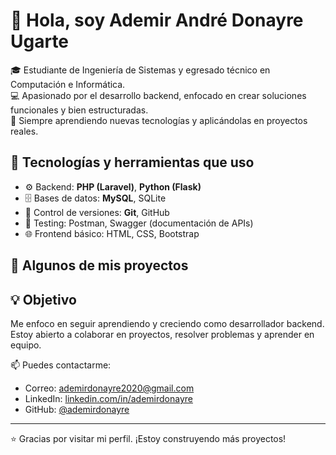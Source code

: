 # 👋 Hola, soy Ademir André Donayre Ugarte

🎓 Estudiante de Ingeniería de Sistemas y egresado técnico en Computación e Informática.  
💻 Apasionado por el desarrollo backend, enfocado en crear soluciones funcionales y bien estructuradas.  
🚀 Siempre aprendiendo nuevas tecnologías y aplicándolas en proyectos reales.

## 🧰 Tecnologías y herramientas que uso

- ⚙️ Backend: **PHP (Laravel)**, **Python (Flask)**
- 🗄️ Bases de datos: **MySQL**, SQLite
- 🔧 Control de versiones: **Git**, GitHub
- 🧪 Testing: Postman, Swagger (documentación de APIs)
- 🌐 Frontend básico: HTML, CSS, Bootstrap

## 📌 Algunos de mis proyectos

<!--
### 🛒 CRUD de Productos con Laravel
> Proyecto web para gestionar productos: crear, editar, eliminar y listar.  
> Incluye autenticación, validaciones y estructura MVC con Eloquent.  
🔗 [Ver repositorio](https://github.com/ademirdonayre/laravel-crud)

---

### 👤 API de Usuarios con Flask
> API RESTful en Python para registrar y autenticar usuarios.  
> Desarrollada con Flask, SQLAlchemy, validaciones, y documentación Swagger.  
🔗 [Ver repositorio](https://github.com/ademirdonayre/flask-api-usuarios)

---
-->
## 💡 Objetivo

Me enfoco en seguir aprendiendo y creciendo como desarrollador backend.  
Estoy abierto a colaborar en proyectos, resolver problemas y aprender en equipo.

📫 Puedes contactarme:  
- Correo: [ademirdonayre2020@gmail.com](mailto:ademirdonayre2020@gmail.com)  
- LinkedIn: [linkedin.com/in/ademirdonayre](www.linkedin.com/in/ademir-donayre-ugarte-766528214)  
- GitHub: [@ademirdonayre](https://github.com/ademirdonayre)

---

⭐ Gracias por visitar mi perfil. ¡Estoy construyendo más proyectos!

